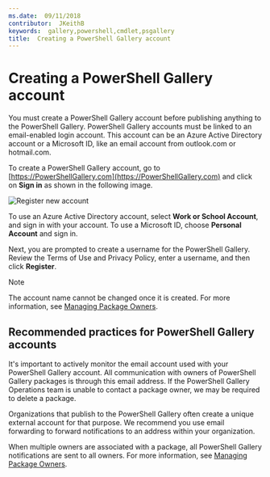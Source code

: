 ```yaml
---
ms.date:  09/11/2018
contributor:  JKeithB
keywords:  gallery,powershell,cmdlet,psgallery
title:  Creating a PowerShell Gallery account
---
```


# Creating a PowerShell Gallery account

You must create a PowerShell Gallery account before publishing anything to the PowerShell Gallery.
PowerShell Gallery accounts must be linked to an email-enabled login account. This account can be
an Azure Active Directory account or a Microsoft ID, like an email account from outlook.com or
hotmail.com.

To create a PowerShell Gallery account, go to [https://PowerShellGallery.com](https://PowerShellGallery.com)
and click on **Sign in** as shown in the following image.

![Register new account](../../Images/CreateAccount-Register.png)

To use an Azure Active Directory account, select **Work or School Account**, and sign in with your
account. To use a Microsoft ID, choose **Personal Account** and sign in.

Next, you are prompted to create a username for the PowerShell Gallery. Review the Terms of Use and
Privacy Policy, enter a username, and then click **Register**.

> [!NOTE]
> The account name cannot be changed once it is created. For more information, see
> [Managing Package Owners](managing-package-owners.md).

## Recommended practices for PowerShell Gallery accounts

It's important to actively monitor the email account used with your PowerShell Gallery account. All
communication with owners of PowerShell Gallery packages is through this email address. If the
PowerShell Gallery Operations team is unable to contact a package owner, we may be required to delete
a package.

Organizations that publish to the PowerShell Gallery often create a unique external account for
that purpose. We recommend you use email forwarding to forward notifications to an address within
your organization.

When multiple owners are associated with a package, all PowerShell Gallery notifications are sent
to all owners. For more information, see [Managing Package Owners](managing-package-owners.md).
